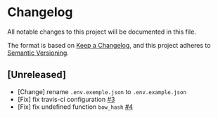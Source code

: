 # Changelog

All notable changes to this project will be documented in this file.

The format is based on [Keep a Changelog](https://keepachangelog.com/en/1.0.0/),
and this project adheres to [Semantic Versioning](https://semver.org/spec/v2.0.0.html).

## [Unreleased]

- [Change] rename `.env.exemple.json` to `.env.example.json`
- [Fix] fix travis-ci configuration [#3](https://github.com/bowphp/app/issues/3)
- [Fix] fix undefined function `bow_hash` [#4](https://github.com/bowphp/app/issues/4)
